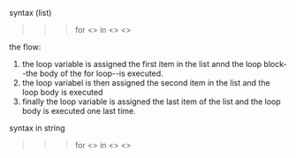 syntax (list)
>>> for <<variable>> in <<list>>
    <<block>>

the flow:
1. the loop variable is assigned the first item in the list annd the loop block--the body of the for loop--is executed.
2. the loop variabel is then assigned the second item in the list and the loop body is executed
3. finally the loop variable is assigned the last item of the list and the loop body is executed one last time. 

syntax in string

>>> for <<variable>> in <<str>>
    <<block>>


